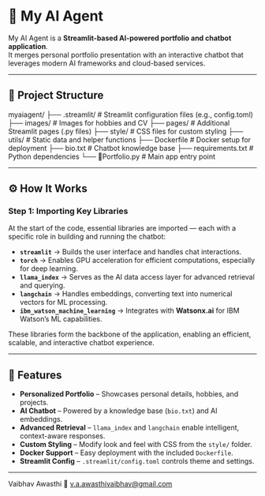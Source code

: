 # 🧠 My AI Agent

My AI Agent is a **Streamlit-based AI-powered portfolio and chatbot application**.  
It merges personal portfolio presentation with an interactive chatbot that leverages modern AI frameworks and cloud-based services.

---

## 📂 Project Structure

myaiagent/
├── .streamlit/ # Streamlit configuration files (e.g., config.toml)
├── images/ # Images for hobbies and CV
├── pages/ # Additional Streamlit pages (.py files)
├── style/ # CSS files for custom styling
├── utils/ # Static data and helper functions
├── Dockerfile # Docker setup for deployment
├── bio.txt # Chatbot knowledge base
├── requirements.txt # Python dependencies
└── 💼Portfolio.py # Main app entry point


---

## ⚙️ How It Works

### **Step 1: Importing Key Libraries**
At the start of the code, essential libraries are imported — each with a specific role in building and running the chatbot:

- **`streamlit`** → Builds the user interface and handles chat interactions.
- **`torch`** → Enables GPU acceleration for efficient computations, especially for deep learning.
- **`llama_index`** → Serves as the AI data access layer for advanced retrieval and querying.
- **`langchain`** → Handles embeddings, converting text into numerical vectors for ML processing.
- **`ibm_watson_machine_learning`** → Integrates with **Watsonx.ai** for IBM Watson’s ML capabilities.

These libraries form the backbone of the application, enabling an efficient, scalable, and interactive chatbot experience.

---

## 🚀 Features

- **Personalized Portfolio** – Showcases personal details, hobbies, and projects.
- **AI Chatbot** – Powered by a knowledge base (`bio.txt`) and AI embeddings.
- **Advanced Retrieval** – `llama_index` and `langchain` enable intelligent, context-aware responses.
- **Custom Styling** – Modify look and feel with CSS from the `style/` folder.
- **Docker Support** – Easy deployment with the included `Dockerfile`.
- **Streamlit Config** – `.streamlit/config.toml` controls theme and settings.

---

Vaibhav Awasthi
📧 v.a.awasthivaibhav@gmail.com
